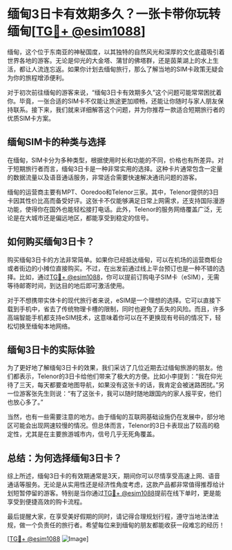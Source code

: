 # 缅甸3日卡有效期多久？一张卡带你玩转缅甸[[TG💪+ @esim1088](https://t.me/s/esim1088)]

缅甸，这个位于东南亚的神秘国度，以其独特的自然风光和深厚的文化底蕴吸引着世界各地的游客。无论是仰光的大金塔、蒲甘的佛塔群，还是茵莱湖上的水上生活，都让人流连忘返。如果你计划去缅甸旅行，那么了解当地的SIM卡政策无疑会为你的旅程增添便利。

对于初次前往缅甸的游客来说，“缅甸3日卡有效期多久”这个问题可能常常困扰着你。毕竟，一张合适的SIM卡不仅能让旅途更加顺畅，还能让你随时与家人朋友保持联系。接下来，我们就来详细解答这个问题，并为你推荐一款适合短期旅行者的优质SIM卡方案。

## 缅甸SIM卡的种类与选择

在缅甸，SIM卡分为多种类型，根据使用时长和功能的不同，价格也有所差异。对于短期旅行者而言，缅甸3日卡是一种非常实用的选择。这种卡片通常包含一定量的数据流量以及语音通话服务，非常适合需要快速解决通讯问题的游客。

缅甸的运营商主要有MPT、Ooredoo和Telenor三家。其中，Telenor提供的3日卡因其性价比高而备受好评。这张卡不仅能够满足日常上网需求，还支持国际漫游功能，使得你在国外也能轻松接打电话。此外，Telenor的服务网络覆盖广泛，无论是在大城市还是偏远地区，都能享受到稳定的信号。

## 如何购买缅甸3日卡？

购买缅甸3日卡的方法非常简单。如果你已经抵达缅甸，可以在机场的运营商柜台或者街边的小摊位直接购买。不过，在出发前通过线上平台预订也是一种不错的选择。比如，通过[TG💪+ @esim1088](https://t.me/s/esim1088)，你可以提前订购电子SIM卡（eSIM），无需等待邮寄时间，到达目的地后即可激活使用。

对于不想携带实体卡的现代旅行者来说，eSIM是一个理想的选择。它可以直接下载到手机中，省去了传统物理卡槽的限制，同时也避免了丢失的风险。而且，许多高端智能手机都支持eSIM技术，这意味着你可以在不更换现有号码的情况下，轻松切换至缅甸本地网络。

## 缅甸3日卡的实际体验

为了更好地了解缅甸3日卡的效果，我们采访了几位近期去过缅甸旅游的朋友。他们都表示，Telenor的3日卡给他们带来了极大的方便。比如小李提到：“我在仰光待了三天，每天都要查地图导航，如果没有这张卡的话，我肯定会被迷路困扰。”另一位游客张先生则说：“有了这张卡，我可以随时随地跟国内的家人报平安，他们也放心多了。”

当然，也有一些需要注意的地方。由于缅甸的互联网基础设施仍在发展中，部分地区可能会出现网速较慢的情况。但总体而言，Telenor的3日卡表现出了较高的稳定性，尤其是在主要旅游城市内，信号几乎无死角覆盖。

## 总结：为何选择缅甸3日卡？

综上所述，缅甸3日卡的有效期通常是3天，期间你可以尽情享受高速上网、语音通话等服务。无论是从实用性还是经济性角度考虑，这款产品都非常值得推荐给计划短暂停留的游客。特别是当你通过[TG💪+ @esim1088](https://t.me/s/esim1088)提前在线下单时，更是能享受到便捷高效的购卡流程。

最后提醒大家，在享受美好假期的同时，请记得合理规划行程，遵守当地法律法规，做一个负责任的旅行者。希望每位来到缅甸的朋友都能收获一段难忘的经历！

[[TG💪+ @esim1088](https://t.me/s/esim1088) ![Image](https://i.postimg.cc/4NQfJmqS/Snipaste-2025-05-13-00-14-12.png)]